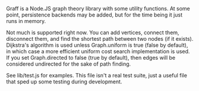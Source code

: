 Graff is a Node.JS graph theory library with some utility functions. At some
point, persistence backends may be added, but for the time being it just runs in
memory.

Not much is supported right now. You can add vertices, connect them, disconnect
them, and find the shortest path between two nodes (if it exists). Dijkstra's
algorithm is used unless Graph.uniform is true (false by default), in which case
a more efficient uniform cost search implementation is used. If you set
Graph.directed to false (true by default), then edges will be considered
undirected for the sake of path finding.

See lib/test.js for examples. This file isn't a real test suite, just a useful
file that sped up some testing during development.